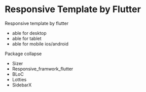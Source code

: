 # Responsive Template by Flutter

Responsive template by flutter
- able for desktop
- able for tablet
- able for mobile ios/android

Package collapse
- Sizer
- Responsive_framwork_flutter
- BLoC
- Lotties
- SidebarX
